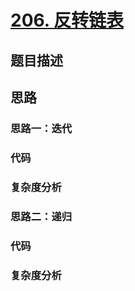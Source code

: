 # [206. 反转链表](https://leetcode-cn.com/problems/reverse-linked-list/)

## 题目描述

## 思路

### 思路一：迭代

### 代码

### 复杂度分析


### 思路二：递归

### 代码

### 复杂度分析

